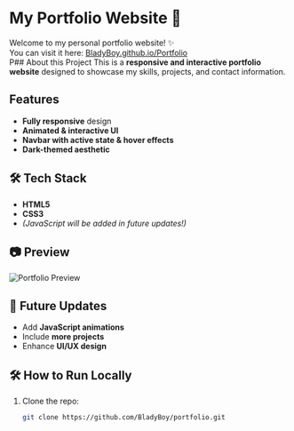 # My Portfolio Website 🚀

Welcome to my personal portfolio website! ✨  
You can visit it here: [BladyBoy.github.io/Portfolio](httPs://BladyBoy.github.io/Portfolio/)  
P## About this Project
This is a **responsive and interactive portfolio website** designed to showcase my skills, projects, and contact information.  

## Features
- **Fully responsive** design  
- **Animated & interactive UI**  
- **Navbar with active state & hover effects**  
- **Dark-themed aesthetic**  

## 🛠️ Tech Stack
- **HTML5**  
- **CSS3**  
- *(JavaScript will be added in future updates!)*  

## 📷 Preview  
![Portfolio Preview](https://via.placeholder.com/800x400.png?text=Portfolio+Website+Preview)  

## 📝 Future Updates
- Add **JavaScript animations**  
- Include **more projects**  
- Enhance **UI/UX design**  

## 🛠️ How to Run Locally
1. Clone the repo:  
   ```sh
   git clone https://github.com/BladyBoy/portfolio.git
